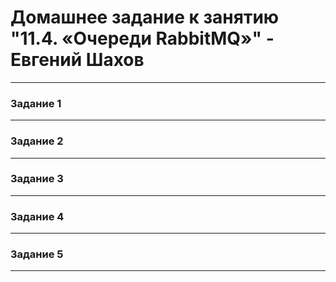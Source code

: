 # Домашнее задание к занятию "11.4. «Очереди RabbitMQ»" - Евгений Шахов
---
### Задание 1


---

### Задание 2


---

### Задание 3


---

### Задание 4


---

### Задание 5


---
